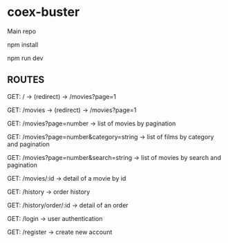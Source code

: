 # coex-buster

Main repo

npm install 

npm run dev 

## ROUTES

GET: / -> (redirect) -> /movies?page=1

GET: /movies -> (redirect) -> /movies?page=1

GET: /movies?page=number -> list of movies by pagination

GET: /movies?page=number&category=string -> list of films by category and pagination

GET: /movies?page=number&search=string -> list of movies by search and pagination

GET: /movies/:id -> detail of a movie by id

GET: /history -> order history

GET: /history/order/:id -> detail of an order

GET: /login -> user authentication

GET: /register -> create new account
